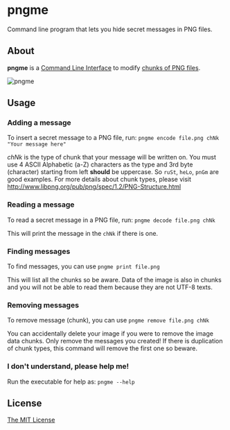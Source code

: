 # pngme
Command line program that lets you hide secret messages in PNG files.

## About
**pngme** is a [Command Line Interface](https://en.wikipedia.org/wiki/Command-line_interface) to modify [chunks of PNG files](http://www.libpng.org/pub/png/spec/1.2/PNG-Structure.html).

![pngme](https://user-images.githubusercontent.com/83908403/201533876-e714383a-b398-4297-88f4-b11a41c7ff97.png)

## Usage

### Adding a message
To insert a secret message to a PNG file, run: `pngme encode file.png chNk "Your message here"`

*chNk* is the type of chunk that your message will be written on. You must use 4 ASCII Alphabetic (a-Z) characters as the type and 3rd byte (character) starting from left **should** be uppercase. So `ruSt`, `heLo`, `pnGm` are good examples. For more details about chunk types, please visit http://www.libpng.org/pub/png/spec/1.2/PNG-Structure.html

### Reading a message
To read a secret message in a PNG file, run: `pngme decode file.png chNk`

This will print the message in the `chNk` if there is one.

### Finding messages
To find messages, you can use `pngme print file.png`

This will list all the chunks so be aware. Data of the image is also in chunks and you will not be able to read them because they are not UTF-8 texts.

### Removing messages
To remove message (chunk), you can use `pngme remove file.png chNk`

You can accidentally delete your image if you were to remove the image data chunks. Only remove the messages you created! If there is duplication of chunk types, this command will remove the first one so beware.

### I don't understand, please help me!
Run the executable for help as: `pngme --help`

## License
[The MIT License](https://opensource.org/licenses/MIT)
